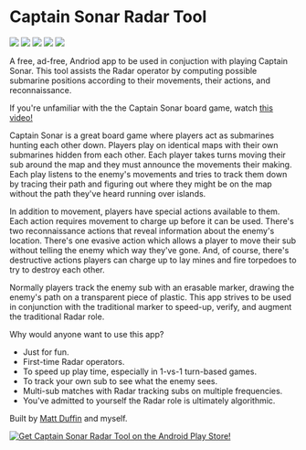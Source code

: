<h1>Captain Sonar Radar Tool</h1>

<p class="flexbox">
<img class="flexitem" src="http://5tephen.com/img/captain_sonar_screens/120_00.png">
<img class="flexitem" src="http://5tephen.com/img/captain_sonar_screens/120_01.png">
<img class="flexitem" src="http://5tephen.com/img/captain_sonar_screens/120_02.png">
<img class="flexitem" src="http://5tephen.com/img/captain_sonar_screens/120_03.png">
<img class="flexitem" src="http://5tephen.com/img/captain_sonar_screens/120_04.png">
</p>

<p>
A free, ad-free, Andriod app to be used in conjuction with playing Captain Sonar.
This tool assists the Radar operator by computing possible submarine positions according to their
movements, their actions, and reconnaissance.
</p>

<p>
If you're unfamiliar with the the Captain Sonar board game, watch <a href="https://www.youtube.com/watch?v=Yjo4iXyDPtw&amp;t=57s">this video!</a>
</p>

<p>
Captain Sonar is a great board game where players act as submarines hunting each other down.
Players play on identical maps with their own submarines hidden from each other. Each player
takes turns moving their sub around the map and they must announce the movements their making.
Each play listens to the enemy's movements and tries to track them down by tracing their path
and figuring out where they might be on the map without the path they've heard running over
islands.
</p>

<p>
In addition to movement, players have special actions available to them. Each action
requires movement to charge up before it can be used. There's two reconnaissance actions
that reveal information about the enemy's location. There's one evasive action which allows
a player to move their sub without telling the enemy which way they've gone. And, of course,
there's destructive actions players can charge up to lay mines and fire torpedoes to
try to destroy each other.
</p>

<p>
Normally players track the enemy sub with an erasable marker, drawing the enemy's path on
a transparent piece of plastic. This app strives to be used in conjunction with the traditional
marker to speed-up, verify, and augment the traditional Radar role.
</p>

<p>
Why would anyone want to use this app?
</p>

<ul>
<li>Just for fun.</li>
<li>First-time Radar operators.</li>
<li>To speed up play time, especially in 1-vs-1 turn-based games.</li>
<li>To track your own sub to see what the enemy sees.</li>
<li>Multi-sub matches with Radar tracking subs on multiple frequencies.</li>
<li>You've admitted to yourself the Radar role is ultimately algorithmic.</li>
</ul>

<p>
Built by <a href="https://duffin22.github.io/">Matt Duffin</a> and myself.
</p>

<p class="text-right">
<a href="https://play.google.com/store/apps/details?id=org.mooncolony.moonmayor.captainsonarradarcompanion">
<img src="http://5tephen.com/img/play_store_badges/play_store_25.png" alt="Get Captain Sonar Radar Tool on the Android Play Store!">
</a>
</p>
